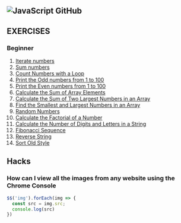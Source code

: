 ![JavaScript GitHub](https://github.com/Pilag6/js-practices/assets/79191808/1665e20e-9ecc-4f11-8229-4d6da8382b6f)
---
## EXERCISES

### Beginner

1. [Iterate numbers](https://github.com/Pilag6/js-practices/blob/main/js/iterarNums.js)
1. [Sum numbers](https://github.com/Pilag6/js-practices/blob/main/js/sumNums.js)
1. [Count Numbers with a Loop](https://github.com/Pilag6/js-practices/blob/main/js/iterarNums.js)
1. [Print the Odd numbers from 1 to 100](https://github.com/Pilag6/js-practices/blob/main/js/oddNums.js)
1. [Print the Even numbers from 1 to 100](https://github.com/Pilag6/js-practices/blob/main/js/evenNums.js)
1. [Calculate the Sum of Array Elements](https://github.com/Pilag6/js-practices/blob/main/js/sumTotalArray.js)
1. [Calculate the Sum of Two Largest Numbers in an Array](https://github.com/Pilag6/js-practices/blob/main/js/sumNumsMax.js)
1. [Find the Smallest and Largest Numbers in an Array](https://github.com/Pilag6/js-practices/blob/main/js/findSmallLarge.js) 
1. [Random Numbers](https://github.com/Pilag6/js-practices/blob/main/js/randomNumbers.js)
1. [Calculate the Factorial of a Number](https://github.com/Pilag6/js-practices/blob/main/js/factorialNum.js)
1. [Calculate the Number of Digits and Letters in a String](https://github.com/Pilag6/js-practices/blob/main/js/numAndDigitsString.js)
1. [Fibonacci Sequence](https://github.com/Pilag6/js-practices/blob/main/js/fibonacci.js)
1. [Reverse String](https://github.com/Pilag6/js-practices/blob/main/js/reverseString.js)
1. [Sort Old Style](https://github.com/Pilag6/js-practices/blob/main/js/sortOldStyle.js)




## Hacks

### How can I view all the images from any website using the Chrome Console

```Javascript
$$('img').forEach(img => {
  const src = img.src;
  console.log(src)
})
```
